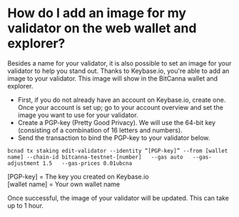 # How do I add an image for my validator on the web wallet and explorer?

Besides a name for your validator, it is also possible to set an image for your validator to help you stand out. Thanks to Keybase.io, you're able to add an image to your validator. This image will show in the BitCanna wallet and explorer.

* First, if you do not already have an account on Keybase.io, create one.&#x20;  Once your account is set up; go to your account overview and set the image you want to use for your validator.&#x20;
* Create a PGP-key (Pretty Good Privacy).  &#x20;We will use the 64-bit key (consisting of a combination of 16 letters and numbers).&#x20;
* Send the transaction to bind the PGP-key to your validator below.&#x20;

`bcnad tx staking edit-validator --identity “[PGP-key]” --from [wallet name] --chain-id bitcanna-testnet-[number]   --gas auto   --gas-adjustment 1.5   --gas-prices 0.01ubcna`

\[PGP-key] = The key you created on Keybase.io&#x20;\
\[wallet name] = Your own wallet name

Once successful, the image of your validator will be updated. This can take up to 1 hour.&#x20;